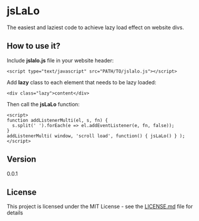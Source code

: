 # jsLaLo

The easiest and laziest code to achieve lazy load effect on website divs.

## How to use it?

Include **jslalo.js** file in your website header:
```
<script type="text/javascript" src="PATH/TO/jslalo.js"></script>
````

Add **lazy** class to each element that needs to be lazy loaded:
```
<div class="lazy">content</div>
```

Then call the **jsLaLo** function:
```
<script>
function addListenerMulti(el, s, fn) {
  s.split(' ').forEach(e => el.addEventListener(e, fn, false));
}
addListenerMulti( window, 'scroll load', function() { jsLaLo() } );
</script>
```

## Version

0.0.1

## License

This project is licensed under the MIT License - see the [LICENSE.md](LICENSE.md) file for details
